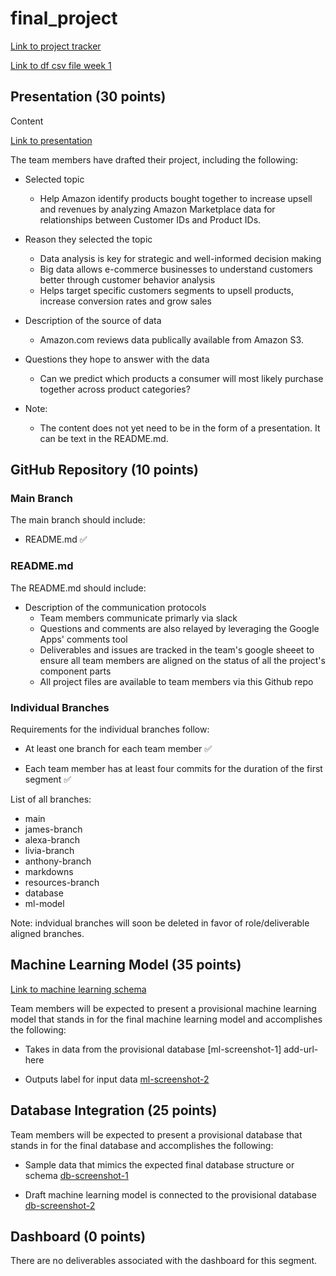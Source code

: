 # final_project

[Link to project tracker](https://docs.google.com/spreadsheets/d/1WJBlla5ap6cchO12OfbjRwCKj17eBbcxXQNUqc3g52o/edit#gid=2063972108)

[Link to df csv file week 1](https://drive.google.com/drive/folders/18hYQ8VMuRqI5BbjhQWmEmcKjGr8gxxyc?usp=sharing)

## Presentation (30 points)

Content

[Link to presentation](https://docs.google.com/presentation/d/1BNm6gF_iD4guTDOlRPsiFmyAij_SqHRqjMEp_T4HXd8/edit#slide=id.gd0128d9d41_0_4)

The team members have drafted their project, including the following:

- Selected topic
  - Help Amazon identify products bought together to increase upsell and revenues by analyzing Amazon Marketplace data for relationships between Customer IDs and Product IDs.

- Reason they selected the topic
  - Data analysis is key for strategic and well-informed decision making
  - Big data allows e-commerce businesses to understand customers better through customer behavior analysis
  - Helps target specific customers segments to upsell products, increase conversion rates and grow sales

- Description of the source of data
  - Amazon.com reviews data publically available from Amazon S3.

- Questions they hope to answer with the data
  - Can we predict which products a consumer will most likely purchase together across product categories?

- Note:
  - The content does not yet need to be in the form of a presentation. It can be text in the README.md.

## GitHub Repository (10 points)

### Main Branch

The main branch should include:

- README.md :white_check_mark:

### README.md

The README.md should include:

- Description of the communication protocols
  - Team members communicate primarly via slack
  - Questions and comments are also relayed by leveraging the Google Apps' comments tool
  - Deliverables and issues are tracked in the team's google sheeet to ensure all team members are aligned on the status of all the project's component parts
  - All project files are available to team members via this Github repo

### Individual Branches

Requirements for the individual branches follow:

- At least one branch for each team member :white_check_mark:

- Each team member has at least four commits for the duration of the first segment :white_check_mark:

List of all branches:

- main
- james-branch
- alexa-branch
- livia-branch
- anthony-branch
- markdowns
- resources-branch
- database
- ml-model

Note: indvidual branches will soon be deleted in favor of role/deliverable aligned branches.

## Machine Learning Model (35 points)

[Link to machine learning schema](https://docs.google.com/document/d/1KiMA-ZG77uDJ1l1j62DKldMrqqjs5tJmXGeLCcyKyWo/edit)

Team members will be expected to present a provisional machine learning model that stands in for the final machine learning model and accomplishes the following:

- Takes in data from the provisional database
[ml-screenshot-1] add-url-here

- Outputs label for input data
[ml-screenshot-2](resources/md-imgs/apriori-table.png)

## Database Integration (25 points)

Team members will be expected to present a provisional database that stands in for the final database and accomplishes the following:

- Sample data that mimics the expected final database structure or schema
[db-screenshot-1](resources/md-imgs/data-summary.png)

- Draft machine learning model is connected to the provisional database
[db-screenshot-2](resources/md-imgs/dtypes-screenshot.png)

## Dashboard (0 points)

There are no deliverables associated with the dashboard for this segment.
